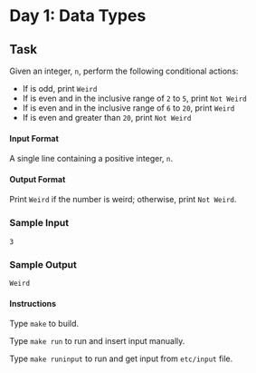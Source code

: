 # Day 1: Data Types

## Task

Given an integer, `n`, perform the following conditional actions:

* If is odd, print `Weird`
* If is even and in the inclusive range of `2` to `5`, print `Not Weird`
* If is even and in the inclusive range of `6` to `20`, print `Weird`
* If is even and greater than `20`, print `Not Weird`


#### Input Format

A single line containing a positive integer, `n`.

#### Output Format

Print `Weird` if the number is weird; otherwise, print `Not Weird`.

### Sample Input

```
3
```

### Sample Output

```
Weird
```

#### Instructions

Type `make` to build.

Type `make run` to run and insert input manually.

Type `make runinput` to run and get input from `etc/input` file.